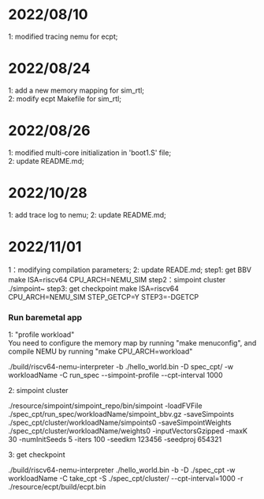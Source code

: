 # 2022/08/10
1: modified tracing nemu for ecpt;  

# 2022/08/24
1: add a new memory mapping for sim_rtl;  
2: modify ecpt Makefile for sim_rtl;  

# 2022/08/26
1: modified multi-core initialization in 'boot1.S' file;  
2: update README.md;  

# 2022/10/28
1: add trace log to nemu;
2: update README.md;

# 2022/11/01
1：modifying compilation parameters;
2: update READE.md;
step1: get BBV 
	make ISA=riscv64 CPU_ARCH=NEMU_SIM
step2：simpoint cluster
	./simpoint~
step3: get checkpoint
	make ISA=riscv64 CPU_ARCH=NEMU_SIM  STEP_GETCP=Y STEP3=-DGETCP


### Run baremetal app

1: "profile workload"  
You need to configure the memory map by running "make menuconfig", and compile NEMU by running "make CPU_ARCH=workload"

./build/riscv64-nemu-interpreter -b ./hello_world.bin -D spec_cpt/ -w workloadName 
-C run_spec --simpoint-profile --cpt-interval 1000

2: simpoint cluster

./resource/simpoint/simpoint_repo/bin/simpoint -loadFVFile ./spec_cpt/run_spec/workloadName/simpoint_bbv.gz 
-saveSimpoints ./spec_cpt/cluster/workloadName/simpoints0 -saveSimpointWeights
 ./spec_cpt/cluster/workloadName/weights0 -inputVectorsGzipped -maxK 30 -numInitSeeds 5 
-iters 100 -seedkm 123456 -seedproj 654321

3: get checkpoint

./build/riscv64-nemu-interpreter  ./hello_world.bin -b -D ./spec_cpt -w workloadName 
-C take_cpt -S ./spec_cpt/cluster/  --cpt-interval=1000 -r ./resource/ecpt/build/ecpt.bin

